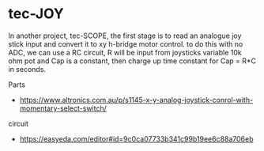 # tec-JOY
In another project, tec-SCOPE, the first stage is to read an analogue joy stick input and convert it to xy h-bridge motor control. 
to do this with no ADC, we can use a RC circuit, R will be input from joysticks variable 10k ohm pot and Cap is a constant, then charge up time constant for Cap = R*C in seconds.


Parts
- https://www.altronics.com.au/p/s1145-x-y-analog-joystick-conrol-with-momentary-select-switch/

circuit
- https://easyeda.com/editor#id=9c0ca07733b341c99b19ee6c88a706eb



